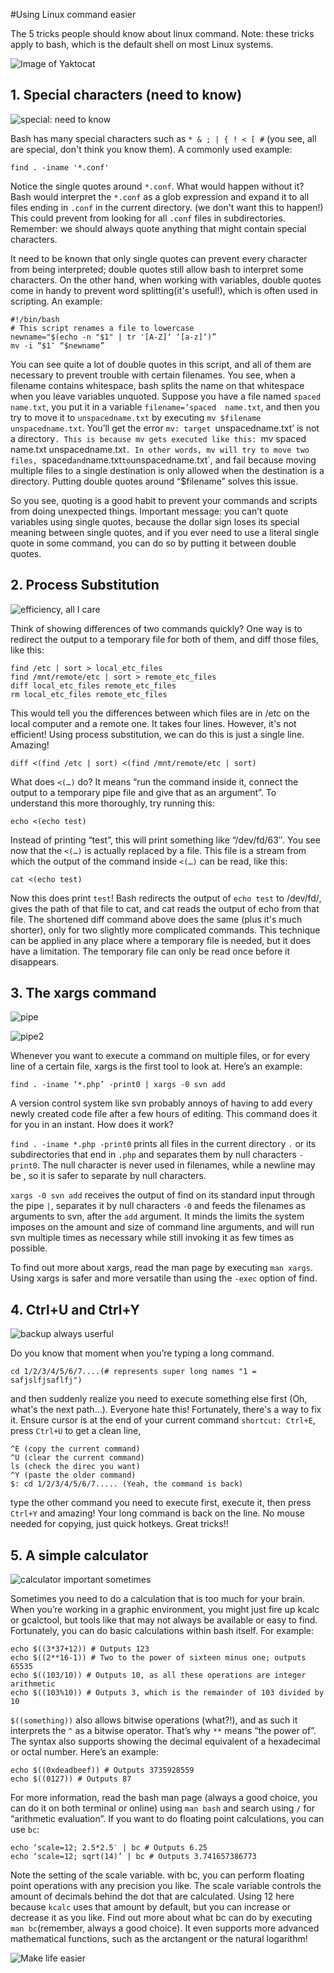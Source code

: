 #Using Linux command easier

The 5 tricks people should know about linux command.
Note: these tricks apply to bash, which is the default shell on most Linux systems.

![Image of Yaktocat](https://octodex.github.com/images/yaktocat.png)

## 1. Special characters (need to know)

![special: need to know](http://blog.zeronana.info/katsuo/wp-content/uploads/2011/05/facebook_smileys.jpg)

Bash has many special characters such as `* & ; | { ! < [ #` (you see, all are special, don't think you know them). 
A commonly used example:

    find . -iname '*.conf'

Notice the single quotes around `*.conf`. What would happen without it? Bash would interpret the `*.conf` as a glob expression and expand it to all files ending in `.conf` in the current directory. (we don't want this to happen!) This could prevent from looking for all `.conf` files in subdirectories. Remember: we should always quote anything that 
might contain special characters.

It need to be known that only single quotes can prevent every character from being interpreted; double quotes still allow bash to interpret some characters. On the other hand, when working with variables, double quotes come in handy to prevent word splitting(it's useful!), which is often used in scripting. 
An example:

    #!/bin/bash
    # This script renames a file to lowercase
    newname="$(echo -n "$1" | tr '[A-Z]‘ ‘[a-z]‘)”
    mv -i “$1″ “$newname”

You can see quite a lot of double quotes in this script, and all of them are necessary to prevent trouble with certain 
filenames. You see, when a filename contains whitespace, bash splits the name on that whitespace when you leave 
variables unquoted. Suppose you have a file named `spaced name.txt`, you put it in a variable `filename=’spaced 
name.txt`, and then you try to move it to `unspacedname.txt` by executing `mv $filename unspacedname.txt`. You’ll get 
the error `mv: target `unspacedname.txt’ is not a directory`. This is because mv gets executed like this: `mv spaced 
name.txt unspacedname.txt`. In other words, mv will try to move two files, `spaced` and `name.txt` to `unspacedname.txt`, 
and fail because moving multiple files to a single destination is only allowed when the destination is a directory. 
Putting double quotes around “$filename” solves this issue.

So you see, quoting is a good habit to prevent your commands and scripts from doing unexpected things. Important message: you can’t quote variables using single quotes, because the dollar sign loses its special meaning between single quotes, and if you ever need to use a literal single quote in some command, you can do so by putting it between double quotes. 

## 2. Process Substitution

![efficiency, all I care](http://1funny.com/wp-content/uploads/2009/07/efficient-truck-transport.jpg)

Think of showing differences of two commands quickly? One way is to redirect the output to a temporary file 
for both of them, and diff those files, like this:

    find /etc | sort > local_etc_files
    find /mnt/remote/etc | sort > remote_etc_files
    diff local_etc_files remote_etc_files
    rm local_etc_files remote_etc_files

This would tell you the differences between which files are in /etc on the local computer and a remote one. It takes
four lines.  However, it's not efficient! Using process substitution, we can do this is just a single line. Amazing!

    diff <(find /etc | sort) <(find /mnt/remote/etc | sort)

What does `<(…)` do? It means “run the command inside it, connect the output to a temporary pipe file and give
that as an argument”. To understand this more thoroughly, try running this:

    echo <(echo test)

Instead of printing “test”, this will print something like “/dev/fd/63″. You see now that the `<(…)` is actually 
replaced by a file. This file is a stream from which the output of the command inside `<(…)` can be read, like this:

    cat <(echo test)

Now this does print `test`! Bash redirects the output of `echo test` to /dev/fd/<something>, gives the path of that
file to cat, and cat reads the output of echo from that file. The shortened diff command above does the same (plus it's 
much shorter), only for two slightly more complicated commands. This technique can be applied in any place where a 
temporary file is needed, but it does have a limitation. The temporary file can only be read once before it 
disappears. 

## 3. The xargs command

![pipe](http://s2.quickmeme.com/img/22/22ef8cbb2e7a7f12e74e84410d45cc4472f53326606bfb04fc06a6a139ad2bba.jpg)

![pipe2](http://s2.quickmeme.com/img/3a/3a9d6b1156b541478db586f6b0b2843bd4da082a8f26b399e5b658ea8811b7f4.jpg)

Whenever you want to execute a command on multiple files, or for every line of a certain file, xargs is the first tool 
to look at. Here’s an example:

    find . -iname ‘*.php’ -print0 | xargs -0 svn add
A version control system like svn probably annoys of having to add every newly created code file after a few hours of editing. This command does it for you in an instant. How does it work?

`find . -iname *.php -print0` prints all files in the current directory `.` or its subdirectories that end in `.php` 
and separates them by null characters `-print0`. The null character is never used in filenames, while a newline may be
, so it is safer to separate by null characters.

`xargs -0 svn add` receives the output of find on its standard input through the pipe `|`, separates it by null 
characters `-0` and feeds the filenames as arguments to svn, after the `add` argument. It minds the limits the system 
imposes on the amount and size of command line arguments, and will run svn multiple times as necessary while still 
invoking it as few times as possible.

To find out more about xargs, read the man page by executing `man xargs`. Using xargs is safer and more versatile than 
using the `-exec` option of find. 

## 4. Ctrl+U and Ctrl+Y

![backup always userful](http://www.yoyoshare.com/wp-content/uploads/images/culture/80.jpg)

Do you know that moment when you’re typing a long command.

    cd 1/2/3/4/5/6/7....(# represents super long names "1 = safjslfjsaflfj") 
and then suddenly realize you need to execute something else 
first (Oh, what's the next path...). Everyone hate this! Fortunately, there's a way to fix it. Ensure cursor is at the end of your current command `shortcut: Ctrl+E`, press `Ctrl+U` to get a clean line,

    ^E (copy the current command)
    ^U (clear the current command)
    ls (check the direc you want)
    ^Y (paste the older command)
    $: cd 1/2/3/4/5/6/7..... (Yeah, the command is back)
type the other command you need to execute first, execute it, then press `Ctrl+Y` and amazing! Your long command is back on the line. No mouse needed for copying, just quick hotkeys.
Great tricks!!

## 5. A simple calculator

![calculator important sometimes](http://s8.postimg.org/i68lvk1b9/4840184_700b_v1.jpg)

Sometimes you need to do a calculation that is too much for your brain. When you’re working in a graphic environment, 
you might just fire up kcalc or gcalctool, but tools like that may not always be available or easy to find. Fortunately,
you can do basic calculations within bash itself. 
For example:

    echo $((3*37+12)) # Outputs 123
    echo $((2**16-1)) # Two to the power of sixteen minus one; outputs 65535
    echo $((103/10)) # Outputs 10, as all these operations are integer arithmetic
    echo $((103%10)) # Outputs 3, which is the remainder of 103 divided by 10

`$((something))` also allows bitwise operations (what?!), and as such it interprets the `^` as a bitwise 
operator. That’s why `**` means  “the power of”. The syntax also supports showing the decimal equivalent of a 
hexadecimal or octal number. 
Here’s an example:

    echo $((0xdeadbeef)) # Outputs 3735928559
    echo $((0127)) # Outputs 87

For more information, read the bash man page (always a good choice, you can do it on both terminal or online) using `man bash` and search using `/` for “arithmetic evaluation”. If you want to do floating point calculations, 
you can use `bc`:

    echo ‘scale=12; 2.5*2.5′ | bc # Outputs 6.25
    echo ‘scale=12; sqrt(14)’ | bc # Outputs 3.741657386773

Note the setting of the scale variable. with bc, you can perform floating point operations with any precision you like.
The scale variable controls the amount of decimals behind the dot that are calculated. Using 12 here because `kcalc` 
uses that amount by default, but you can increase or decrease it as you like. Find out more about what bc can do by 
executing `man bc`(remember, always a good choice). It even supports more advanced mathematical functions, such as the arctangent or the natural 
logarithm!

![Make life easier](http://www.chronic-illness.org/images/making_life_easier.jpg)

